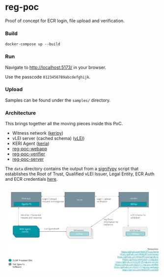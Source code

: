 # reg-poc

Proof of concept for ECR login, file upload and verification.

### Build
```
docker-compose up --build
```


### Run
Navigate to [http://localhost:5173/](http://localhost:5173/) in your browser.

Use the passcode `0123456789abcdefghijk`.


### Upload

Samples can be found under the `samples/` directory.


### Architecture

This brings together all the moving pieces inside this PoC.

* Witness network ([keripy](https://github.com/weboftrust/keripy))
* vLEI server (cached schema) ([vLEI](https://github.com/weboftrust/vlei))
* KERI Agent ([keria](https://github.com/weboftrust/keria))
* [reg-poc-webapp](https://github.com/GLEIF-IT/reg-poc-webapp)
* [reg-poc-verifier](https://github.com/GLEIF-IT/reg-poc-verifier)
* [reg-poc-server](https://github.com/GLEIF-IT/reg-poc-server)

The `data` directory contains the output from a [signifypy](https://github.com/weboftrust/signifypy) script that establishes the Root of Trust, Qualified vLEI Issuer, Legal Entity, ECR Auth and ECR credentials [here](https://github.com/WebOfTrust/signifypy/blob/main/scripts/issue-ecr.sh).

![architectture](./poc.png)
